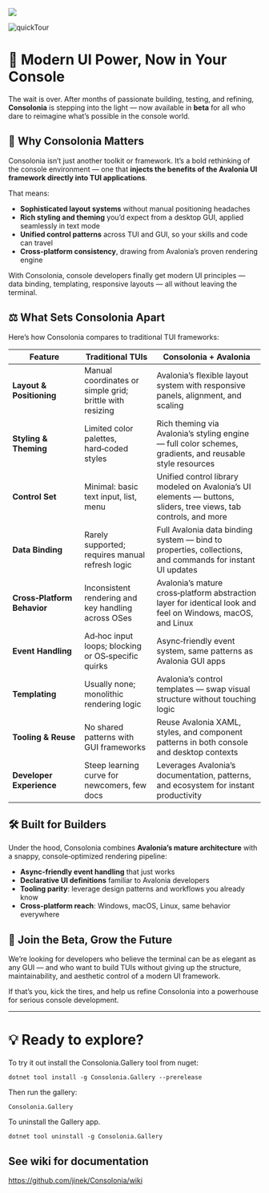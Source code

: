 ﻿![](https://github.com/user-attachments/assets/594b33e1-59b9-40bf-9d16-41e6d5ebcb9e)

![quickTour](https://github.com/user-attachments/assets/cf40c5e9-9315-48ce-a91a-e56dafb83801)

# 🚀 Modern UI Power, Now in Your Console

The wait is over. After months of passionate building, testing, and refining, **Consolonia** is stepping into the light — now available in **beta** for all who dare to reimagine what’s possible in the console world.

## 🎯 Why Consolonia Matters

Consolonia isn’t just another toolkit or framework. It’s a bold rethinking of the console environment — one that **injects the benefits of the Avalonia UI framework directly into TUI applications**.

That means:
- **Sophisticated layout systems** without manual positioning headaches  
- **Rich styling and theming** you’d expect from a desktop GUI, applied seamlessly in text mode  
- **Unified control patterns** across TUI and GUI, so your skills and code can travel  
- **Cross-platform consistency**, drawing from Avalonia’s proven rendering engine  

With Consolonia, console developers finally get modern UI principles — data binding, templating, responsive layouts — all without leaving the terminal.

## ⚖️ What Sets Consolonia Apart

Here’s how Consolonia compares to traditional TUI frameworks:

| **Feature** | **Traditional TUIs** | **Consolonia + Avalonia** |
|-------------|----------------------|---------------------------|
| **Layout & Positioning** | Manual coordinates or simple grid; brittle with resizing | Avalonia’s flexible layout system with responsive panels, alignment, and scaling |
| **Styling & Theming** | Limited color palettes, hard‑coded styles | Rich theming via Avalonia’s styling engine — full color schemes, gradients, and reusable style resources |
| **Control Set** | Minimal: basic text input, list, menu | Unified control library modeled on Avalonia’s UI elements — buttons, sliders, tree views, tab controls, and more |
| **Data Binding** | Rarely supported; requires manual refresh logic | Full Avalonia data binding system — bind to properties, collections, and commands for instant UI updates |
| **Cross‑Platform Behavior** | Inconsistent rendering and key handling across OSes | Avalonia’s mature cross‑platform abstraction layer for identical look and feel on Windows, macOS, and Linux |
| **Event Handling** | Ad‑hoc input loops; blocking or OS‑specific quirks | Async‑friendly event system, same patterns as Avalonia GUI apps |
| **Templating** | Usually none; monolithic rendering logic | Avalonia’s control templates — swap visual structure without touching logic |
| **Tooling & Reuse** | No shared patterns with GUI frameworks | Reuse Avalonia XAML, styles, and component patterns in both console and desktop contexts |
| **Developer Experience** | Steep learning curve for newcomers, few docs | Leverages Avalonia’s documentation, patterns, and ecosystem for instant productivity |


## 🛠 Built for Builders

Under the hood, Consolonia combines **Avalonia’s mature architecture** with a snappy, console‑optimized rendering pipeline:
- **Async-friendly event handling** that just works  
- **Declarative UI definitions** familiar to Avalonia developers  
- **Tooling parity**: leverage design patterns and workflows you already know  
- **Cross-platform reach**: Windows, macOS, Linux, same behavior everywhere  

## 🌱 Join the Beta, Grow the Future

We’re looking for developers who believe the terminal can be as elegant as any GUI — and who want to build TUIs without giving up the structure, maintainability, and aesthetic control of a modern UI framework.

If that’s you, kick the tires, and help us refine Consolonia into a powerhouse for serious console development.

---

# 💡 Ready to explore?
To try it out install the Consolonia.Gallery tool from nuget:
```
dotnet tool install -g Consolonia.Gallery --prerelease
```
Then run the gallery:
```
Consolonia.Gallery
```

To uninstall the Gallery app.
```
dotnet tool uninstall -g Consolonia.Gallery
```

## See wiki for documentation
https://github.com/jinek/Consolonia/wiki

